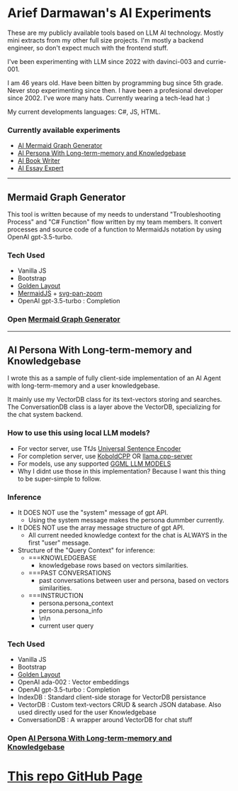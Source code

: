  # <a name="top"></a>Arief Darmawan's AI Experiments
  These are my publicly available tools based on LLM AI technology. Mostly mini extracts from my other full size projects. I'm mostly a backend engineer, so don't expect much with the frontend stuff.
  
  I've been experimenting with LLM since 2022 with davinci-003 and currie-001. 
  
  I am 46 years old. Have been bitten by programming bug since 5th grade. Never stop experimenting since then. 
  I have been a profesional developer since 2002. I've wore many hats. Currently wearing a tech-lead hat :)
  
  My current developments languages: C#, JS, HTML.
  
  
  ### Currently available experiments
  - [AI Mermaid Graph Generator](#tool-1)
  - [AI Persona With Long-term-memory and Knowledgebase](#tool-2)
  - [AI Book Writer](#tool-3)
  - [AI Essay Expert](#tool-4)


  ---
  
  ## <a name="tool-1"></a>Mermaid Graph Generator
  

  This tool is written because of my needs to understand "Troubleshooting Process" and "C# Function" flow written by my team members.
  It convert processes and source code of a function to MermaidJs notation by using OpenAI gpt-3.5-turbo.
  

  ### Tech Used
  * Vanilla JS
  * Bootstrap
  * [Golden Layout](https://github.com/golden-layout/golden-layout)
  * [MermaidJS](https://mermaid.js.org) + [svg-pan-zoom](https://bumbu.me/svg-pan-zoom/)
  * OpenAI gpt-3.5-turbo : Completion
  
  ### Open [Mermaid Graph Generator](tool-1.html)

  
  ---
  ## <a name="tool-2"></a>AI Persona With Long-term-memory and Knowledgebase
  
  I wrote this as a sample of fully client-side implementation of an AI Agent with long-term-memory and a user knowledgebase.


  It mainly use my VectorDB class for its text-vectors storing and searches. The ConversationDB class is a layer above the VectorDB, specializing for the chat system backend.

  ### How to use this using local LLM models?
  * For vector server, use TfJs [Universal Sentence Encoder](https://towardsdatascience.com/how-to-build-a-textual-similarity-analysis-web-app-aa3139d4fb71)
  * For completion server, use [KoboldCPP](https://github.com/LostRuins/koboldcpp/releases/tag/v1.35) OR [llama.cpp-server](https://github.com/ggerganov/llama.cpp/tree/master/examples/server)
  * For models, use any supported [GGML LLM MODELS](https://huggingface.co/models?search=ggml)
  * Why I didnt use those in this implementation? Because I want this thing to be super-simple to follow.

  ### Inference
  * It DOES NOT use the "system" message of gpt API. 
    * Using the system message makes the persona dummber currently.
  * It DOES NOT use the array message structure of gpt API.
    * All current needed knowledge context for the chat is ALWAYS in the first "user" message.
  * Structure of the "Query Context" for inference:
    * ===KNOWLEDGEBASE
      * knowledgebase rows based on vectors similarities.
    * ===PAST CONVERSATIONS
      * past conversations between user and persona, based on vectors similarities.
    * ===INSTRUCTION
      * persona.persona_context
      * persona.persona_info
      * \n\n
      * current user query

  ### Tech Used
  * Vanilla JS
  * Bootstrap
  * [Golden Layout](https://github.com/golden-layout/golden-layout)
  * OpenAI ada-002 : Vector embeddings
  * OpenAI gpt-3.5-turbo : Completion
  * IndexDB : Standard client-side storage for VectorDB persistance
  * VectorDB : Custom text-vectors CRUD & search JSON database. Also used directly used for the user Knowledgebase
  * ConversationDB : A wrapper around VectorDB for chat stuff
  
  
  ### Open [AI Persona With Long-term-memory and Knowledgebase](tool-2.html)
# [This repo GitHub Page](https://adarmawan.github.io)
